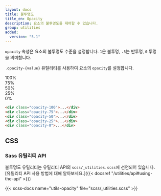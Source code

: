 ```yaml
---
layout: docs
title: 불투명도
title_en: Opacity
description: 요소의 불투명도를 제어할 수 있습니다.
group: utilities
added:
  version: "5.1"
---
```


`opacity` 속성은 요소의 불투명도 수준을 설정합니다. `1`은 불투명, `.5`는 반투명, `0` 투명을 의미합니다.

`.opacity-{value}` 유틸리티를 사용하여 요소의 `opacity`를 설정합니다.

<div class="bd-example d-sm-flex">
  <div class="opacity-100 p-3 m-2 bg-primary text-light fw-bold rounded">100%</div>
  <div class="opacity-75 p-3 m-2 bg-primary text-light fw-bold rounded">75%</div>
  <div class="opacity-50 p-3 m-2 bg-primary text-light fw-bold rounded">50%</div>
  <div class="opacity-25 p-3 m-2 bg-primary text-light fw-bold rounded">25%</div>
  <div class="opacity-0 p-3 m-2 bg-primary text-light fw-bold rounded">0%</div>
</div>

```html
<div class="opacity-100">...</div>
<div class="opacity-75">...</div>
<div class="opacity-50">...</div>
<div class="opacity-25">...</div>
<div class="opacity-0">...</div>
```

## CSS

### Sass 유틸리티 API

불투명도 유틸리티는 유틸리티 API의 `scss/_utilities.scss`에 선언되어 있습니다. [유틸리티 API 사용 방법에 대해 알아보세요.]({{< docsref "/utilities/api#using-the-api" >}})

{{< scss-docs name="utils-opacity" file="scss/_utilities.scss" >}}
